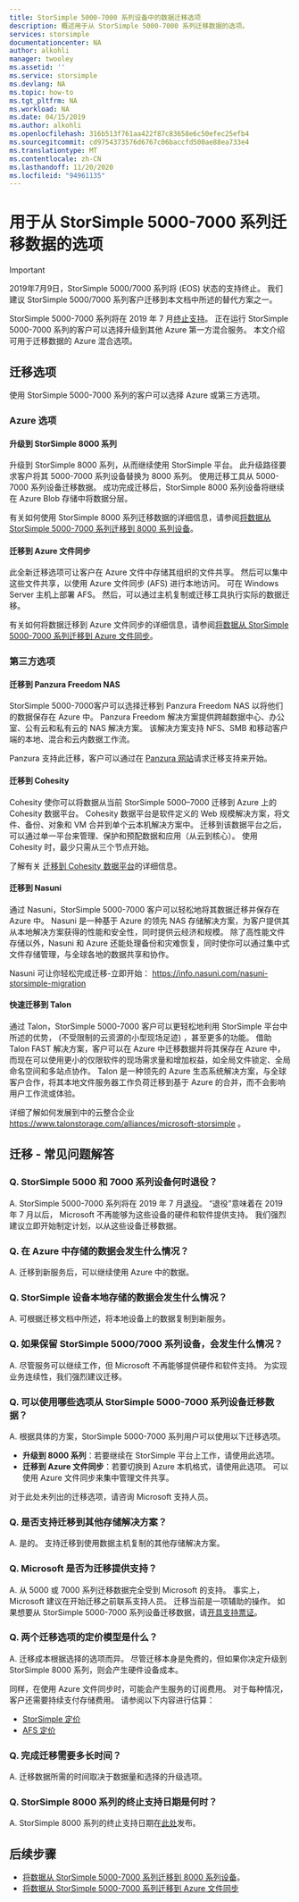 ```yaml
---
title: StorSimple 5000-7000 系列设备中的数据迁移选项
description: 概述用于从 StorSimple 5000-7000 系列迁移数据的选项。
services: storsimple
documentationcenter: NA
author: alkohli
manager: twooley
ms.assetid: ''
ms.service: storsimple
ms.devlang: NA
ms.topic: how-to
ms.tgt_pltfrm: NA
ms.workload: NA
ms.date: 04/15/2019
ms.author: alkohli
ms.openlocfilehash: 316b513f761aa422f87c83658e6c50efec25efb4
ms.sourcegitcommit: cd9754373576d6767c06baccfd500ae88ea733e4
ms.translationtype: MT
ms.contentlocale: zh-CN
ms.lasthandoff: 11/20/2020
ms.locfileid: "94961135"
---
```

# <a name="options-to-migrate-data-from-storsimple-5000-7000-series"></a>用于从 StorSimple 5000-7000 系列迁移数据的选项 

> [!IMPORTANT]
> 2019年7月9日，StorSimple 5000/7000 系列将 (EOS) 状态的支持终止。 我们建议 StorSimple 5000/7000 系列客户迁移到本文档中所述的替代方案之一。

StorSimple 5000-7000 系列将在 2019 年 7 月[终止支持](https://support.microsoft.com/lifecycle/search?alpha=StorSimple%205000%2F7000%20Series)。 正在运行 StorSimple 5000-7000 系列的客户可以选择升级到其他 Azure 第一方混合服务。 本文介绍可用于迁移数据的 Azure 混合选项。 

## <a name="migration-options"></a>迁移选项

使用 StorSimple 5000-7000 系列的客户可以选择 Azure 或第三方选项。

### <a name="azure-options"></a>Azure 选项

#### <a name="upgrade-to-storsimple-8000-series"></a>升级到 StorSimple 8000 系列

升级到 StorSimple 8000 系列，从而继续使用 StorSimple 平台。  此升级路径要求客户将其 5000-7000 系列设备替换为 8000 系列。 使用迁移工具从 5000-7000 系列设备迁移数据。 成功完成迁移后，StorSimple 8000 系列设备将继续在 Azure Blob 存储中将数据分层。 

有关如何使用 StorSimple 8000 系列迁移数据的详细信息，请参阅[将数据从 StorSimple 5000-7000 系列迁移到 8000 系列设备](storsimple-8000-migrate-from-5000-7000.md)。

#### <a name="migrate-to-azure-file-sync"></a>迁移到 Azure 文件同步

此全新迁移选项可让客户在 Azure 文件中存储其组织的文件共享。 然后可以集中这些文件共享，以使用 Azure 文件同步 (AFS) 进行本地访问。 可在 Windows Server 主机上部署 AFS。 然后，可以通过主机复制或迁移工具执行实际的数据迁移。

有关如何将数据迁移到 Azure 文件同步的详细信息，请参阅[将数据从 StorSimple 5000-7000 系列迁移到 Azure 文件同步](../storage/files/storage-files-migration-storsimple-8000.md)。

### <a name="third-party-options"></a>第三方选项

#### <a name="migrate-to-panzura-freedom-nas"></a>迁移到 Panzura Freedom NAS

StorSimple 5000-7000客户可以选择迁移到 Panzura Freedom NAS 以将他们的数据保存在 Azure 中。 Panzura Freedom 解决方案提供跨越数据中心、办公室、公有云和私有云的 NAS 解决方案。 该解决方案支持 NFS、SMB 和移动客户端的本地、混合和云内数据工作流。 

Panzura 支持此迁移，客户可以通过在 [Panzura 网站](https://panzura.com/storsimple-migration/)请求迁移支持来开始。

#### <a name="migrate-to-cohesity"></a>迁移到 Cohesity

Cohesity 使你可以将数据从当前 StorSimple 5000–7000 迁移到 Azure 上的 Cohesity 数据平台。 Cohesity 数据平台是软件定义的 Web 规模解决方案，将文件、备份、对象和 VM 合并到单个云本机解决方案中。 迁移到该数据平台之后，可以通过单一平台来管理、保护和预配数据和应用（从云到核心）。 使用 Cohesity 时，最少只需从三个节点开始。 

了解有关 [迁移到 Cohesity 数据平台](https://info.cohesity.com/migrate-from-storsimple-to-cohesity.html)的详细信息。

#### <a name="migrate-to-nasuni"></a>迁移到 Nasuni

通过 Nasuni，StorSimple 5000-7000 客户可以轻松地将其数据迁移并保存在 Azure 中。  Nasuni 是一种基于 Azure 的领先 NAS 存储解决方案，为客户提供其从本地解决方案获得的性能和安全性，同时提供云经济和规模。  除了高性能文件存储以外，Nasuni 和 Azure 还能处理备份和灾难恢复，同时使你可以通过集中式文件存储管理，与全球各地的数据共享和协作。 

Nasuni 可让你轻松完成迁移-立即开始： https://info.nasuni.com/nasuni-storsimple-migration

#### <a name="migrate-to-talon-fast"></a>快速迁移到 Talon

通过 Talon，StorSimple 5000-7000 客户可以更轻松地利用 StorSimple 平台中所述的优势， (不受限制的云资源的小型现场足迹) ，甚至更多的功能。  借助 Talon FAST 解决方案，客户可以在 Azure 中迁移数据并将其保存在 Azure 中，而现在可以使用更小的仅限软件的现场需求量和增加权益，如全局文件锁定、全局命名空间和多站点协作。  Talon 是一种领先的 Azure 生态系统解决方案，与全球客户合作，将其本地文件服务器工作负荷迁移到基于 Azure 的合并，而不会影响用户工作流或体验。  

详细了解如何发展到中的云整合企业 https://www.talonstorage.com/alliances/microsoft-storsimple 。


## <a name="migration---frequently-asked-questions"></a>迁移 - 常见问题解答

### <a name="q-when-do-the-storsimple-5000-and-7000-series-devices-reach-end-of-service"></a>Q. StorSimple 5000 和 7000 系列设备何时退役？ 

A. StorSimple 5000-7000 系列将在 2019 年 7 月[退役](https://support.microsoft.com/lifecycle/search?alpha=StorSimple%205000%2F7000%20Series)。 “退役”意味着在 2019 年 7 月以后， Microsoft 不再能够为这些设备的硬件和软件提供支持。 我们强烈建议立即开始制定计划，以从这些设备迁移数据。

### <a name="q-what-happens-to-the-data-i-have-stored-in-azure"></a>Q. 在 Azure 中存储的数据会发生什么情况？  

A. 迁移到新服务后，可以继续使用 Azure 中的数据。 


### <a name="q-what-happens-to-the-data-i-have-stored-locally-on-my-storsimple-device"></a>Q. StorSimple 设备本地存储的数据会发生什么情况？ 

A. 可根据迁移文档中所述，将本地设备上的数据复制到新服务。

### <a name="q-what-happens-if-i-want-to-keep-my-storsimple-50007000-series-appliance"></a>Q. 如果保留 StorSimple 5000/7000 系列设备，会发生什么情况？ 

A. 尽管服务可以继续工作，但 Microsoft 不再能够提供硬件和软件支持。 为实现业务连续性，我们强烈建议迁移。

### <a name="q-what-options-are-available-to-migrate-data-from-storsimple-5000-7000-series-devices"></a>Q. 可以使用哪些选项从 StorSimple 5000-7000 系列设备迁移数据？ 

A. 根据具体的方案，StorSimple 5000-7000 系列用户可以使用以下迁移选项。 

 - **升级到 8000 系列**：若要继续在 StorSimple 平台上工作，请使用此选项。 
 - **迁移到 Azure 文件同步**：若要切换到 Azure 本机格式，请使用此选项。 可以使用 Azure 文件同步来集中管理文件共享。 

对于此处未列出的迁移选项，请咨询 Microsoft 支持人员。

### <a name="q-is-migration-to-other-storage-solutions-supported"></a>Q. 是否支持迁移到其他存储解决方案？

A. 是的。 支持迁移到使用数据主机复制的其他存储解决方案。

### <a name="q-is-migration-supported-by-microsoft"></a>Q. Microsoft 是否为迁移提供支持？ 

A. 从 5000 或 7000 系列迁移数据完全受到 Microsoft 的支持。 事实上，Microsoft 建议在开始迁移之前联系支持人员。 迁移当前是一项辅助的操作。 如果想要从 StorSimple 5000-7000 系列设备迁移数据，请[开具支持票证](storsimple-8000-contact-microsoft-support.md)。

### <a name="q-what-is-the-pricing-model-for-both-the-migration-options"></a>Q. 两个迁移选项的定价模型是什么？

A. 迁移成本根据选择的选项而异。 尽管迁移本身是免费的，但如果你决定升级到 StorSimple 8000 系列，则会产生硬件设备成本。 

同样，在使用 Azure 文件同步时，可能会产生服务的订阅费用。 对于每种情况，客户还需要持续支付存储费用。 请参阅以下内容进行估算： 
- [StorSimple 定价](https://azure.microsoft.com/pricing/details/storsimple/)  
- [AFS 定价]( https://azure.microsoft.com/pricing/details/storage/files/)

### <a name="q--how-long-does-it-take-to-complete-a-migration"></a>Q.  完成迁移需要多长时间？

A. 迁移数据所需的时间取决于数据量和选择的升级选项。 

### <a name="q-what-is-the-end-of-support-date-for-storsimple-8000-series"></a>Q. StorSimple 8000 系列的终止支持日期是何时？

A. StorSimple 8000 系列的终止支持日期在[此处](https://support.microsoft.com/lifecycle/search?alpha=Azure%20StorSimple%208000%20Series)发布。


## <a name="next-steps"></a>后续步骤
 - [将数据从 StorSimple 5000-7000 系列迁移到 8000 系列设备](storsimple-8000-migrate-from-5000-7000.md)。
 - [将数据从 StorSimple 5000-7000 系列迁移到 Azure 文件同步](../storage/files/storage-files-migration-storsimple-8000.md)
